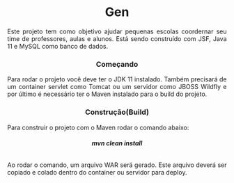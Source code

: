
<h1 align="center"> Gen </h1>

<p align="justify"> Este projeto tem como objetivo ajudar pequenas escolas coordernar seu time de professores, aulas e alunos. Está sendo construído com JSF, Java 11 e MySQL como banco de dados.  </p>

<h3 align="center"> Começando </h3>

<p align="justify"> Para rodar o projeto você deve ter o JDK 11 instalado. Também precisará de um container servlet como Tomcat ou um servidor como JBOSS Wildfly e por último é necessário ter o Maven instalado para o build do projeto.</p>

<h3 align="center"> Construção(Build) </h3>

<p align="justify">Para construir o projeto com o Maven rodar o comando abaixo: </p>
<h6 align="center"><b>mvn clean install</b></h6>

<p align="justify">Ao rodar o comando, um arquivo WAR será gerado. Este arquivo deverá ser copiado e colado dentro do container ou servidor para deploy. </p>
